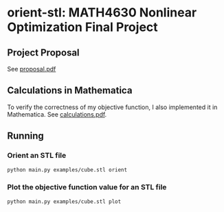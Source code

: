 # orient-stl: MATH4630 Nonlinear Optimization Final Project

## Project Proposal

See [proposal.pdf](proposal.pdf)

## Calculations in Mathematica

To verify the correctness of my objective function, I also implemented it in Mathematica. See [calculations.pdf](calculations.pdf).

## Running

### Orient an STL file

```bash
python main.py examples/cube.stl orient
```

### Plot the objective function value for an STL file

```bash
python main.py examples/cube.stl plot
```
